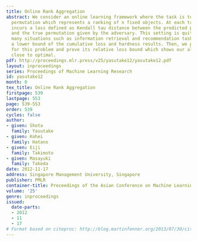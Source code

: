 ```yaml
---
title: Online Rank Aggregation
abstract: We consider an online learning framework where the task is to predict a
  permutation which represents a ranking of n fixed objects. At each trial, the learner
  incurs a loss defined as Kendall tau distance between the predicted permutation
  and the true permutation given by the adversary. This setting is quite natural in
  many situations such as information retrieval and recommendation tasks. We prove
  a lower bound of the cumulative loss and hardness results. Then, we propose an algorithm
  for this problem and prove its relative loss bound which shows our algorithm is
  close to optimal.
pdf: http://proceedings.mlr.press/v25/yasutake12/yasutake12.pdf
layout: inproceedings
series: Proceedings of Machine Learning Research
id: yasutake12
month: 0
tex_title: Online Rank Aggregation
firstpage: 539
lastpage: 553
page: 539-553
order: 539
cycles: false
author:
- given: Shota
  family: Yasutake
- given: Kohei
  family: Hatano
- given: Eiji
  family: Takimoto
- given: Masayuki
  family: Takeda
date: 2012-11-17
address: Singapore Management University, Singapore
publisher: PMLR
container-title: Proceedings of the Asian Conference on Machine Learning
volume: '25'
genre: inproceedings
issued:
  date-parts:
  - 2012
  - 11
  - 17
# Format based on citeproc: http://blog.martinfenner.org/2013/07/30/citeproc-yaml-for-bibliographies/
---
```

